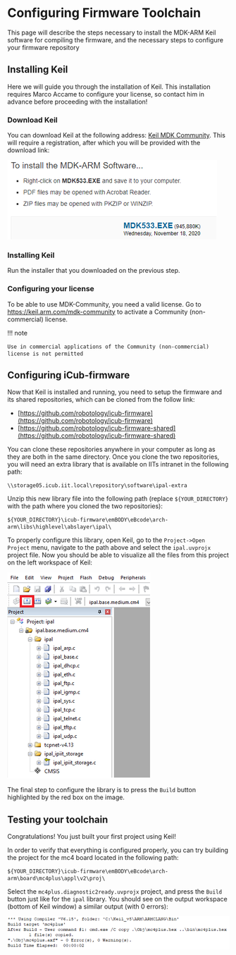 # Configuring Firmware Toolchain

This page will describe the steps necessary to install the MDK-ARM Keil software for 
compiling the firmware, and the necessary steps to configure your firmware repository

## Installing Keil

Here we will guide you through the installation of Keil. This installation requires
Marco Accame to configure your license, so contact him in advance before proceeding
with the installation!

### Download Keil

You can download Keil at the following address: 
[Keil MDK Community](https://www2.keil.com/mdk5/install). 
This will require a registration, after which you will be provided with the download
link:

![keil_download.png](img/keil_download.png "keil_download.png")

### Installing Keil

Run the installer that you downloaded on the previous step. 


### Configuring your license

To be able to use MDK-Community, you need a valid license. Go to https://keil.arm.com/mdk-community to activate a Community (non-commercial) license.

!!! note

    Use in commercial applications of the Community (non-commercial) license is not permitted

## Configuring iCub-firmware

Now that Keil is installed and running, you need to setup the firmware
and its shared repositories, which can be cloned from the follow link:

- [https://github.com/robotology/icub-firmware](https://github.com/robotology/icub-firmware)
- [https://github.com/robotology/icub-firmware-shared](https://github.com/robotology/icub-firmware-shared)

You can clone these repositories anywhere in your computer as long as they 
are both in the same directory. Once you clone the two repositories, you 
will need an extra library that is available on IITs intranet in the following
path:

~~~
\\storage05.icub.iit.local\repository\software\ipal-extra
~~~

Unzip this new library file into the following path (replace `${YOUR_DIRECTORY}`
with the path where you cloned the two repositories): 

~~~
${YOUR_DIRECTORY}\icub-firmware\emBODY\eBcode\arch-arm\libs\highlevel\abslayer\ipal\
~~~

To properly configure this library, open Keil, go to the `Project->Open Project` 
menu, navigate to the path above and select the `ipal.uvprojx` project file.
Now you should be able to visualize all the files from this project on the left 
workspace of Keil:

![keil_build_1.png](img/keil_build_1.png "keil_build_1.png")

The final step to configure the library is to press the `Build` button highlighted
by the red box on the image. 

## Testing your toolchain

Congratulations! You just built your first project using Keil!

In order to verify that everything is configured properly, you can try building the
project for the mc4 board located in the following path:

~~~
${YOUR_DIRECTORY}\icub-firmware\emBODY\eBcode\arch-arm\board\mc4plus\appl\v2\proj\
~~~

Select the `mc4plus.diagnostic2ready.uvprojx` project, and press the `Build` button
just like for the `ipal` library. You should see on the output workspace (bottom
of Keil window) a similar output (with 0 errors):

![keil_build_2.png](img/keil_build_2.png "keil_build_2.png")
